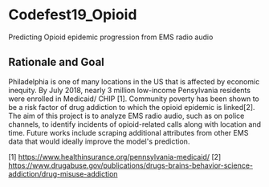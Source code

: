 # Codefest19_Opioid
Predicting Opioid epidemic progression from EMS radio audio

## Rationale and Goal
Philadelphia is one of many locations in the US that is affected by economic inequity.  By July 2018, nearly 3 million low-income Pensylvania residents were enrolled in Medicaid/ CHIP [1]. Community poverty has been shown to be a risk factor of drug addiction to which the opioid epidemic is linked[2].  The aim of this project is to analyze EMS radio audio, such as on police channels, to identify incidents of opioid-related calls along with location and time.  Future works include scraping additional attributes from other EMS data that would ideally improve the model's prediction.

[1] https://www.healthinsurance.org/pennsylvania-medicaid/
[2] https://www.drugabuse.gov/publications/drugs-brains-behavior-science-addiction/drug-misuse-addiction
